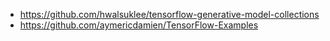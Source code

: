 - https://github.com/hwalsuklee/tensorflow-generative-model-collections
- https://github.com/aymericdamien/TensorFlow-Examples
